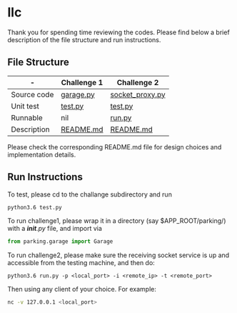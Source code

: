 # llc

Thank you for spending time reviewing the codes. Please find below a brief description of the file structure and run instructions.

## File Structure

|-|Challenge 1|Challenge 2|
|---|---|---|
|Source code|[garage.py](./challenge1/garage.py)|[socket_proxy.py](./challenge1/socket_proxy.py)|
|Unit test|[test.py](./challenge1/test.py)|[test.py](./challenge2/test.py)|
|Runnable|nil|[run.py](./challenge2/run.py)|
|Description|[README.md](./challenge1/README.md)|[README.md](./challenge2/README.md)|

Please check the corresponding README.md file for design choices and implementation details.

## Run Instructions

To test, please cd to the challange subdirectory and run

```bash
python3.6 test.py
```

To run challenge1, please wrap it in a directory (say $APP_ROOT/parking/) with a *__init__.py* file, and import via

```python
from parking.garage import Garage
```

To run challenge2, please make sure the receiving socket service is up and accessible from the testing machine, and then do:

```
python3.6 run.py -p <local_port> -i <remote_ip> -t <remote_port>
```

Then using any client of your choice. For example:

```bash
nc -v 127.0.0.1 <local_port>
```
